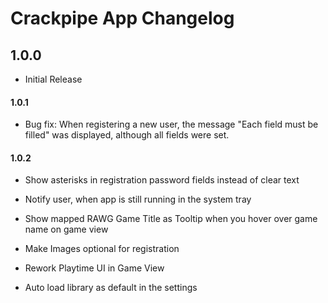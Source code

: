 # Crackpipe App Changelog

## 1.0.0

- Initial Release

#### 1.0.1

- Bug fix: When registering a new user, the message "Each field must be filled" was displayed, although all fields were set.

#### 1.0.2

- Show asterisks in registration password fields instead of clear text

- Notify user, when app is still running in the system tray

- Show mapped RAWG Game Title as Tooltip when you hover over game name on game view

- Make Images optional for registration

- Rework Playtime UI in Game View

- Auto load library as default in the settings